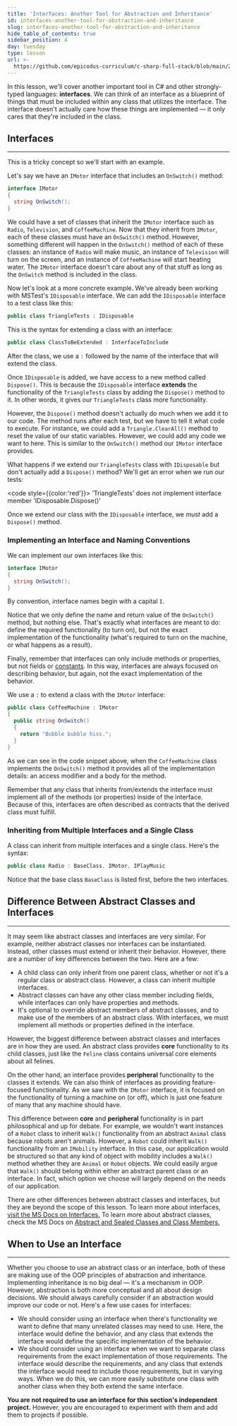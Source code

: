 ```yaml
---
title: 'Interfaces: Another Tool for Abstraction and Inheritance'
id: interfaces-another-tool-for-abstraction-and-inheritance
slug: interfaces-another-tool-for-abstraction-and-inheritance
hide_table_of_contents: true
sidebar_position: 4
day: tuesday
type: lesson
url: >-
  https://github.com/epicodus-curriculum/c-sharp-full-stack/blob/main/2c_interfaces.md
---
```


In this lesson, we'll cover another important tool in C# and other strongly-typed languages: **interfaces**. We can think of an interface as a blueprint of things that must be included within any class that utilizes the interface. The interface doesn't actually care how these things are implemented — it only cares that they're included in the class.

## Interfaces
---

This is a tricky concept so we'll start with an example. 

Let's say we have an `IMotor` interface that includes an `OnSwitch()` method:

```csharp
interface IMotor
{
  string OnSwitch();
}
```

We could have a set of classes that inherit the `IMotor` interface such as `Radio`, `Television`, and `CoffeeMachine`. Now that they inherit from `IMotor`, each of these classes must have an `OnSwitch()` method. However, something different will happen in the `OnSwitch()` method of each of these classes: an instance of `Radio` will make music, an instance of `Television` will turn on the screen, and an instance of `CoffeeMachine` will start heating water. The `IMotor` interface doesn't care about any of that stuff as long as the `OnSwitch` method is included in the class.

Now let's look at a more concrete example. We've already been working with MSTest's `IDisposable` interface. We can add the `IDisposable` interface to a test class like this:

```csharp
public class TriangleTests : IDisposable
```

This is the syntax for extending a class with an interface:

```csharp
public class ClassToBeExtended : InterfaceToInclude
```

After the class, we use a `:` followed by the name of the interface that will extend the class.

Once `IDisposable` is added, we have access to a new method called `Dispose()`. This is because the `IDisposable` interface **extends** the functionality of the `TriangleTests` class by adding the `Dispose()` method to it. In other words, it gives our `TriangleTests` class more functionality.

However, the `Dispose()` method doesn't actually do much when we add it to our code. The method runs after each test, but we have to tell it what code to execute. For instance, we could add a `Triangle.ClearAll()` method to reset the value of our static variables. However, we could add any code we want to here. This is similar to the `OnSwitch()` method our `IMotor` interface provides.

What happens if we extend our `TriangleTests` class with `IDisposable` but don't actually add a `Dispose()` method? We'll get an error when we run our tests:

<code style={{color:'red'}}>
'TriangleTests' does not implement interface member 'IDisposable.Dispose()'
</code>

Once we extend our class with the `IDisposable` interface, we _must_ add a `Dispose()` method.

### Implementing an Interface and Naming Conventions

We can implement our own interfaces like this:

```csharp
interface IMotor
{
  string OnSwitch();
}
```

By convention, interface names begin with a capital `I`. 

Notice that we only define the name and return value of the `OnSwitch()` method, but nothing else. That's exactly what interfaces are meant to do: define the required functionality (to turn on), but not the exact implementation of the functionality (what's required to turn on the machine, or what happens as a result).

Finally, remember that interfaces can only include methods or properties, but not fields or [constants](https://learn.microsoft.com/en-us/dotnet/csharp/programming-guide/classes-and-structs/constants). In this way, interfaces are always focused on describing behavior, but again, not the exact implementation of the behavior.

We use a `:` to extend a class with the `IMotor` interface:

```csharp
public class CoffeeMachine : IMotor
{
  public string OnSwitch()
  {
    return "Bubble bubble hiss.";
  }
}
```

As we can see in the code snippet above, when the `CoffeeMachine` class implements the `OnSwitch()` method it provides all of the implementation details: an access modifier and a body for the method.

Remember that any class that inherits from/extends the interface must implement all of the methods (or properties) inside of the interface. Because of this, interfaces are often described as contracts that the derived class must fulfill. 

### Inheriting from Multiple Interfaces and a Single Class

A class can inherit from multiple interfaces and a single class. Here's the syntax:

```csharp
public class Radio : BaseClass, IMotor, IPlayMusic
```

Notice that the base class `BaseClass` is listed first, before the two interfaces.

## Difference Between Abstract Classes and Interfaces
---

It may seem like abstract classes and interfaces are very similar. For example, neither abstract classes nor interfaces can be instantiated. Instead, other classes must extend or inherit their behavior. However, there are a number of key differences between the two. Here are a few:

* A child class can only inherit from one parent class, whether or not it's a regular class or abstract class. However, a class can inherit multiple interfaces.
* Abstract classes can have any other class member including fields, while interfaces can only have properties and methods.
* It's optional to override abstract members of abstract classes, and to make use of the members of an abstract class. With interfaces, we must implement all methods or properties defined in the interface. 

However, the biggest difference between abstract classes and interfaces are in how they are used. An abstract class provides **core** functionality to its child classes, just like the `Feline` class contains universal core elements about all felines.

On the other hand, an interface provides **peripheral** functionality to the classes it extends. We can also think of interfaces as providing feature-focused functionality. As we saw with the `IMotor` interface, it is focused on the functionality of turning a machine on (or off), which is just one feature of many that any machine should have. 

This difference between **core** and **peripheral** functionality is in part philosophical and up for debate. For example, we wouldn't want instances of a `Robot` class to inherit `Walk()` functionality from an abstract `Animal` class because robots aren't animals. However, a `Robot` could inherit `Walk()` functionality from an `IMobility` interface. In this case, our application would be structured so that any kind of object with mobility includes a `Walk()` method whether they are `Animal` or `Robot` objects. We could easily argue that `Walk()` should belong within either an abstract parent class or an interface. In fact, which option we choose will largely depend on the needs of our application.

There are other differences between abstract classes and interfaces, but they are beyond the scope of this lesson. To learn more about interfaces, [visit the MS Docs on Interfaces.](https://learn.microsoft.com/en-us/dotnet/csharp/fundamentals/types/interfaces) To learn more about abstract classes, check the MS Docs on [Abstract and Sealed Classes and Class Members.](https://docs.microsoft.com/en-us/dotnet/csharp/programming-guide/classes-and-structs/abstract-and-sealed-classes-and-class-members)

## When to Use an Interface
---

Whether you choose to use an abstract class or an interface, both of these are making use of the OOP principles of abstraction and inheritance. Implementing inheritance is no big deal — it's a mechanism in OOP. However, abstraction is both more conceptual and all about design decisions. We should always carefully consider if an abstraction would improve our code or not. Here's a few use cases for interfaces:

* We should consider using an interface when there's functionality we want to define that many unrelated classes may need to use. Here, the interface would define the behavior, and any class that extends the interface would define the specific implementation of the behavior.
* We should consider using an interface when we want to separate class requirements from the exact implementation of those requirements. The interface would describe the requirements, and any class that extends the interface would need to include those requirements, but in varying ways. When we do this, we can more easily substitute one class with another class when they both extend the same interface.

**You are not required to use an interface for this section's independent project.** However, you are encouraged to experiment with them and add them to projects if possible.
